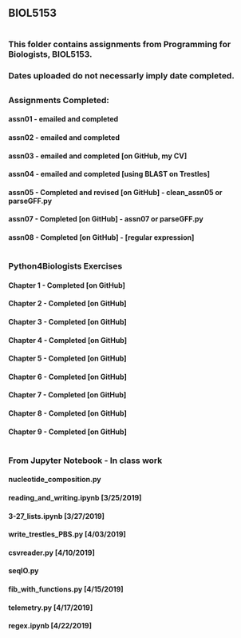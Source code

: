 ## BIOL5153
#
### This folder contains assignments from Programming for Biologists, BIOL5153. 
### Dates uploaded do not necessarly imply date completed. 
##
### Assignments Completed:
#### assn01 - emailed and completed
#### assn02 - emailed and completed
#### assn03 - emailed and completed [on GitHub, my CV]
#### assn04 - emailed and completed [using BLAST on Trestles]
#### assn05 - Completed and revised [on GitHub] - clean_assn05 or parseGFF.py
#### assn07 - Completed [on GitHub] - assn07 or parseGFF.py
#### assn08 - Completed [on GitHub] - [regular expression]
#
### Python4Biologists Exercises
#### Chapter 1 - Completed [on GitHub]
#### Chapter 2 - Completed [on GitHub]
#### Chapter 3 - Completed [on GitHub]
#### Chapter 4 - Completed [on GitHub]
#### Chapter 5 - Completed [on GitHub]
#### Chapter 6 - Completed [on GitHub]
#### Chapter 7 - Completed [on GitHub]
#### Chapter 8 - Completed [on GitHub]
#### Chapter 9 - Completed [on GitHub]
#
### From Jupyter Notebook - In class work
#### nucleotide_composition.py
#### reading_and_writing.ipynb [3/25/2019]
#### 3-27_lists.ipynb [3/27/2019]
#### write_trestles_PBS.py [4/03/2019]
#### csvreader.py [4/10/2019]
#### seqIO.py
#### fib_with_functions.py [4/15/2019]
#### telemetry.py [4/17/2019]
#### regex.ipynb [4/22/2019]
